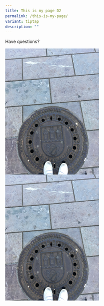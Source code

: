 ```yaml
---
title: This is my page D2
permalink: /this-is-my-page/
variant: tiptap
description: ""
---
```

Have questions?

<div class="image">
  <a href="https://va.ecitizen.gov.sg/cfp/customerPages/mlaw/explorefaq.aspx"><img style="width: 300px; float: left;" alt="Have Questions?" title="Have Questions?" src="/images/IMG_3223.jpg"></a>
</div><br>

<a href="https://va.ecitizen.gov.sg/cfp/customerPages/mlaw/explorefaq.aspx"><img src="/images/IMG_3223.jpg" alt="Have Questions?" title="Have Questions?" width="100%" height="auto" style="width: 300px; float: left;"></a>
